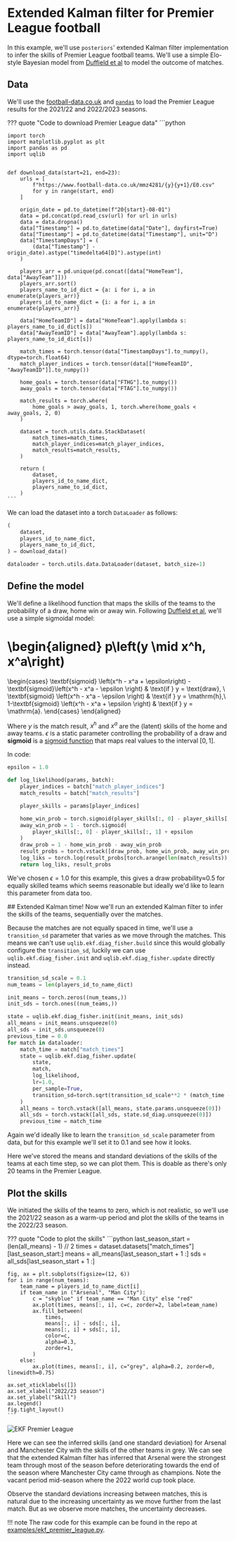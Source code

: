 # Extended Kalman filter for Premier League football

In this example, we'll use `posteriors`' extended Kalman filter implementation to infer
the skills of Premier League football teams. We'll use a simple Elo-style Bayesian model
from  [Duffield et al](https://arxiv.org/abs/2308.02414) to model the outcome of matches.

## Data

We'll use the [football-data.co.uk](https://www.football-data.co.uk/englandm.php) and 
[`pandas`](https://pandas.pydata.org/) to load the Premier League results for the
2021/22 and 2022/2023 seasons.

??? quote "Code to download Premier League data"
    ```python

    import torch
    import matplotlib.pyplot as plt
    import pandas as pd
    import uqlib


    def download_data(start=21, end=23):
        urls = [
            f"https://www.football-data.co.uk/mmz4281/{y}{y+1}/E0.csv"
            for y in range(start, end)
        ]

        origin_date = pd.to_datetime(f"20{start}-08-01")
        data = pd.concat(pd.read_csv(url) for url in urls)
        data = data.dropna()
        data["Timestamp"] = pd.to_datetime(data["Date"], dayfirst=True)
        data["Timestamp"] = pd.to_datetime(data["Timestamp"], unit="D")
        data["TimestampDays"] = (
            (data["Timestamp"] - origin_date).astype("timedelta64[D]").astype(int)
        )

        players_arr = pd.unique(pd.concat([data["HomeTeam"], data["AwayTeam"]]))
        players_arr.sort()
        players_name_to_id_dict = {a: i for i, a in enumerate(players_arr)}
        players_id_to_name_dict = {i: a for i, a in enumerate(players_arr)}

        data["HomeTeamID"] = data["HomeTeam"].apply(lambda s: players_name_to_id_dict[s])
        data["AwayTeamID"] = data["AwayTeam"].apply(lambda s: players_name_to_id_dict[s])

        match_times = torch.tensor(data["TimestampDays"].to_numpy(), dtype=torch.float64)
        match_player_indices = torch.tensor(data[["HomeTeamID", "AwayTeamID"]].to_numpy())

        home_goals = torch.tensor(data["FTHG"].to_numpy())
        away_goals = torch.tensor(data["FTAG"].to_numpy())

        match_results = torch.where(
            home_goals > away_goals, 1, torch.where(home_goals < away_goals, 2, 0)
        )

        dataset = torch.utils.data.StackDataset(
            match_times=match_times,
            match_player_indices=match_player_indices,
            match_results=match_results,
        )

        return (
            dataset,
            players_id_to_name_dict,
            players_name_to_id_dict,
        )
    ```

We can load the dataset into a torch `DataLoader` as follows:

```python
(
    dataset,
    players_id_to_name_dict,
    players_name_to_id_dict,
) = download_data()

dataloader = torch.utils.data.DataLoader(dataset, batch_size=1)
```

## Define the model

We'll define a likelihood function that maps the skills of the teams to the probability
of a draw, home win or away win. Following [Duffield et al](https://arxiv.org/abs/2308.02414),
we'll use a simple sigmoidal model:

\begin{aligned}
p\left(y \mid x^h, x^a\right) 
=
\begin{cases}
    \textbf{sigmoid} \left(x^h - x^a + \epsilon\right) - \textbf{sigmoid}\left(x^h - x^a - \epsilon \right) & \text{if } y = \text{draw}, \\
    \textbf{sigmoid} \left(x^h - x^a - \epsilon \right) & \text{if } y = \mathrm{h},\\
    1-\textbf{sigmoid} \left(x^h - x^a + \epsilon \right) & \text{if } y = \mathrm{a}.
\end{cases}
\end{aligned}

Where $y$ is the match result, $x^h$ and $x^a$ are the (latent) skills of the home and
away teams. $\epsilon$ is a static parameter controlling the probability of a draw and 
$\textbf{sigmoid}$ is a [sigmoid function](https://pytorch.org/docs/stable/generated/torch.sigmoid.html)
that maps real values to the interval $[0, 1]$.


In code:
```python
epsilon = 1.0

def log_likelihood(params, batch):
    player_indices = batch["match_player_indices"]
    match_results = batch["match_results"]

    player_skills = params[player_indices]

    home_win_prob = torch.sigmoid(player_skills[:, 0] - player_skills[:, 1] - epsilon)
    away_win_prob = 1 - torch.sigmoid(
        player_skills[:, 0] - player_skills[:, 1] + epsilon
    )
    draw_prob = 1 - home_win_prob - away_win_prob
    result_probs = torch.vstack([draw_prob, home_win_prob, away_win_prob]).T
    log_liks = torch.log(result_probs[torch.arange(len(match_results)), match_results])
    return log_liks, result_probs
```
We've chosen $\epsilon = 1.0$ for this example, this gives a draw probability≈0.5 for
equally skilled teams which seems reasonable but ideally we'd like to learn this
parameter from data too.


## Extended Kalman time!
Now we'll run an extended Kalman filter to infer the skills of the teams, sequentially
over the matches.

Because the matches are not equally spaced in time, we'll use a `transition_sd`
parameter that varies as we move through the matches. This means we can't use
`uqlib.ekf.diag_fisher.build` since this would globally configure the `transition_sd`,
luckily we can use `uqlib.ekf.diag_fisher.init` and `uqlib.ekf.diag_fisher.update`
directly instead.

```python
transition_sd_scale = 0.1
num_teams = len(players_id_to_name_dict)

init_means = torch.zeros((num_teams,))
init_sds = torch.ones((num_teams,))

state = uqlib.ekf.diag_fisher.init(init_means, init_sds)
all_means = init_means.unsqueeze(0)
all_sds = init_sds.unsqueeze(0)
previous_time = 0.0
for match in dataloader:
    match_time = match["match_times"]
    state = uqlib.ekf.diag_fisher.update(
        state,
        match,
        log_likelihood,
        lr=1.0,
        per_sample=True,
        transition_sd=torch.sqrt(transition_sd_scale**2 * (match_time - previous_time)),
    )
    all_means = torch.vstack([all_means, state.params.unsqueeze(0)])
    all_sds = torch.vstack([all_sds, state.sd_diag.unsqueeze(0)])
    previous_time = match_time
```
Again we'd ideally like to learn the `transition_sd_scale` parameter from data, but for
this example we'll set it to 0.1 and see how it looks.

Here we've stored the means and standard deviations of the skills of the teams at each
time step, so we can plot them. This is doable as there's only 20 teams in the Premier
League.

## Plot the skills
We initiated the skills of the teams to zero, which is not realistic, so we'll use the
2021/22 season as a warm-up period and plot the skills of the teams in the 2022/23
season.

??? quote "Code to plot the skills"
    ```python
    last_season_start = (len(all_means) - 1) // 2
    times = dataset.datasets["match_times"][last_season_start:]
    means = all_means[last_season_start + 1 :]
    sds = all_sds[last_season_start + 1 :]

    fig, ax = plt.subplots(figsize=(12, 6))
    for i in range(num_teams):
        team_name = players_id_to_name_dict[i]
        if team_name in ("Arsenal", "Man City"):
            c = "skyblue" if team_name == "Man City" else "red"
            ax.plot(times, means[:, i], c=c, zorder=2, label=team_name)
            ax.fill_between(
                times,
                means[:, i] - sds[:, i],
                means[:, i] + sds[:, i],
                color=c,
                alpha=0.3,
                zorder=1,
            )
        else:
            ax.plot(times, means[:, i], c="grey", alpha=0.2, zorder=0, linewidth=0.75)

    ax.set_xticklabels([])
    ax.set_xlabel("2022/23 season")
    ax.set_ylabel("Skill")
    ax.legend()
    fig.tight_layout()
    ```

![EKF Premier League](https://storage.googleapis.com/posteriors/ekf_premier_league.png)

Here we can see the inferred skills (and one standard deviation) for Arsenal and
Manchester City with the skills of the other teams in grey. We can see that the extended
Kalman filter has inferred that Arsenal were the strongest team through most of the
season before deteriorating towards the end of the season where Manchester City came
through as champions. Note the vacant period mid-season where the 2022 world cup took
place.

Observe the standard deviations increasing between matches, this is natural due to the
increasing uncertainty as we move further from the last match. But as we observe more
matches, the uncertainty decreases.

!!! note
    The raw code for this example can be found in the repo at [examples/ekf_premier_league.py](https://github.com/normal-computing/uqlib/blob/main/examples/ekf_premier_league.py).



